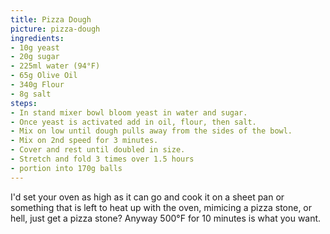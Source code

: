 ```yaml
---
title: Pizza Dough
picture: pizza-dough
ingredients:
- 10g yeast
- 20g sugar
- 225ml water (94°F)
- 65g Olive Oil
- 340g Flour
- 8g salt
steps:
- In stand mixer bowl bloom yeast in water and sugar.
- Once yeast is activated add in oil, flour, then salt.
- Mix on low until dough pulls away from the sides of the bowl.
- Mix on 2nd speed for 3 minutes.
- Cover and rest until doubled in size.
- Stretch and fold 3 times over 1.5 hours
- portion into 170g balls 
---
```


I'd set your oven as high as it can go and cook it on a sheet pan or something that is left to heat up with the oven, mimicing a pizza stone, or hell, just get a pizza stone? Anyway 500°F for 10 minutes is what you want. 

